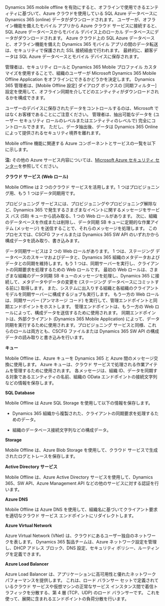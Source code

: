 Dynamics 365 mobile offline を有効にすると、オフラインで使用できるエンティティに基づいて、Azure クラウドを使用している SQL Azure データベースに Dynamics 365 (online) データがダウンロードされます。 ユーザーが、オフライン機能を備えたモバイル アプリから Azure クラウド サービスに接続すると、SQL Azure データベースからモバイル デバイス上のローカル データベースにデータがダウンロードされます。 Azure クラウド上の SQL Azure データベースと、オフライン機能を備えた Dynamics 365 モバイル アプリの間のデータ転送は、セキュリティで保護された SSL 接続経由で行われます。 最終的に、顧客データは SQL Azure データベースとモバイル デバイスに保存されます。  
  
 管理者は、セキュリティ ロールと Dynamics 365 Mobile プロファイル カスタマイズを使用することで、組織のユーザーが Microsoft Dynamics 365 Mobile Offline Application をオフラインにできるかどうかを決定します。 Dynamics 365 管理者は、[Mobile Offline 設定] ダイアログ ボックスの [同期フィルター] 設定を使用して、オフライン同期を介してどのエンティティがダウンロードされるかを構成できます。  
  
 ユーザーのデバイスに保存されたデータをコントロールするのは、Microsoft ではなくお客様であることにご注意ください。 管理者は、抽出可能なデータを (ユーザー セキュリティ ロールのレベルまたはエンティティのレベルで) 完全にコントロールできます。 ただし、データ抽出後、データは Dynamics 365 Online によって提供されるセキュリティ境界を離れます。  
  
 Mobile offline 機能に関連する Azure コンポーネントとサービスの一覧を以下に示します。  
  
 **注:** その他の Azure サービス内容については、[Microsoft Azure セキュリティ センター](https://azure.microsoft.com/en-us/support/trust-center/)を参照してください。  
  
 **クラウド サービス (Web ロール)**  
  
 Mobile Offline は 2 つのクラウド サービスを活用します。1 つはプロビジョニング用、もう 1 つはデータ同期用です。  
  
 プロビジョニング サービスには、プロビジョニングやプロビジョニング解除など、Dynamics 365 で発生するさまざまなイベントに関するメッセージをサービス バス (SB) キューから読み取る、1 つの Web ロールがあります。 次に、組織のデータベースを作成または削除し、データ同期 SB キューに定期的な作業アイテム (メッセージ) を送信することで、それらのメッセージを処理します。 このプロセスでは、CSCFG ファイルまたは Dynamics 365 SW API のいずれかから構成データを読み取り、書き込みます。  
  
 データ同期サービスは 2 つの Web ロールがあります。 1 つは、ステージング データベースのスキーマおよびデータと、Dynamics 365 組織のメタデータおよびデータとの同期を維持します。もう 1 つは、同期サーバーを実行し、クライアントの同期要求を処理するための Web ロールです。 最初の Web ロールは、さまざまな組織のデータ同期 SB キューのメッセージを処理し、Dynamics 365 に接続して、メタデータやデータの変更を (ステージング データベースにコミットする前に) 取得します。 また、システムに出入りする組織と各組織のクライアント モデルを同期サーバーに構成するジョブも実行します。 もう一方の Web ロールは、同期サーバー (アンマネージ コード) を実行して、管理エンドポイントと同期エンドポイントをホストします。 管理エンドポイントは、もう一方の Web ロールによって、構成データを送信するために使用されます。 同期エンドポイントは、外部クライアント (Dynamics 365 Mobile Application) によって、データ同期を実行するために使用されます。プロビジョニング サービスと同様、これらのロールは両方とも、CSCFG ファイルまたは Dynamics 365 SW API の構成データの読み取りと書き込みを行います。  
  
 **キュー**  
  
 Mobile Offline は、Azure キューを Dynamics 365 と Azure 間のメッセージ交換に使用します。 Azure キューは、クラウド サービスで処理される作業アイテムを管理するために使用されます。 各メッセージは、組織 ID、データを同期する対象であるエンティティの名前、組織の OData エンドポイントの接続文字列などの情報を保存します。  
  
 **SQL Database**  
  
 Mobile Offline は Azure SQL Storage を使用して以下の情報を保存します。  
  
-   Dynamics 365 組織から複製された、クライアントの同期要求を処理するためのデータ。  
  
-   組織のデータベース接続文字列などの構成データ。  
  
 **Storage**  
  
 Mobile Offline は、Azure Blob Storage を使用して、クラウド サービスで生成されたログとトレースを保存します。  
  
 **Active Directory サービス**  
  
 Mobile Offline は、Azure Active Directory サービスを使用して、Dynamics 365、SW API、Azure Management API などの他のサービスに対する認証を行います。  
  
 **Azure DNS**  
  
 Mobile Offline は Azure DNS を使用して、組織名に基づいてクライアント要求を適切なクラウド サービス エンドポイントにリダイレクトします。  
  
 **Azure Virtual Network**  
  
 Azure Virtual Network (VNet) は、クラウドにあるユーザー独自のネットワークを表します。 Dynamics 365 製品チームは、Azure ネットワーク設定を管理し、DHCP アドレス ブロック、DNS 設定、セキュリティ ポリシー、ルーティングを定義できます。  
  
 **Azure Load Balancer**  
  
 Azure Load Balancer は、アプリケーションに高可用性と優れたネットワーク パフォーマンスを提供します。 これは、ロード バランサー セットで定義されているクラウド サービスや仮想マシンの正常なサービス インスタンス間で着信トラフィックを分散する、第 4 層 (TCP、UDP) のロード バランサーです。 これを使って、展開に含まれるエンドポイントの負荷分散を行います。